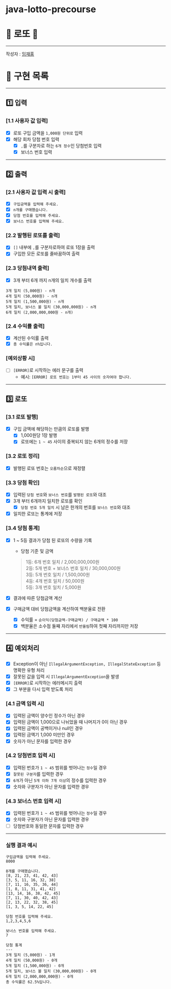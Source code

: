 # java-lotto-precourse
# 🎲 로또 🎰

---
작성자 : [임재홍](https://github.com/ahpicl64)
# 🔧 구현 목록

---
## 1️⃣ 입력
### [1.1 사용자 값 입력]
- [x] 로또 구입 금액을 `1,000원 단위로` 입력
- [x] 해당 회차 당첨 번호 입력
  - [x] `,`를 구분자로 하는 `6개 정수`인 당첨번호 입력
  - [x] 보너스 번호 입력

---
## 2️⃣ 출력
### [2.1 사용자 값 입력 시 출력]
- [x] `구입금액을 입력해 주세요.`
- [x] `n개를 구매했습니다.`
- [x] `당첨 번호를 입력해 주세요.`
- [x] `보너스 번호를 입력해 주세요.`

### [2.2 발행된 로또를 출력]
- [x] `[]` 내부에 `,`를 구분자로하여 로또 1장을 출력
- [x] 구입한 모든 로또를 줄바꿈하여 출력

### [2.3 당첨내역 출력]
- [x] 3개 부터 6개 까지 n개의 일치 개수를 출력
```
3개 일치 (5,000원) - n개
4개 일치 (50,000원) - n개
5개 일치 (1,500,000원) - n개
5개 일치, 보너스 볼 일치 (30,000,000원) - n개
6개 일치 (2,000,000,000원 - n개)
```

### [2.4 수익률 출력]
- [x] 계산된 수익률 출력
- [x] `총 수익률은 n%입니다.`

### [예외상황 시]
- [ ] `[ERROR]`로 시작하는 에러 문구를 출력
  - 예시: `[ERROR] 로또 번호는 1부터 45 사이의 숫자여야 합니다.`

---
## 3️⃣ 로또
### [3.1 로또 발행]
- [x] 구입 금액에 해당하는 만큼의 로또를 발행
  - [x] 1,000원당 1장 발행
  - [x] 로또에는 `1 ~ 45` 사이의 중복되지 않는 6개의 정수를 저장

### [3.2 로또 정리]
- [x] 발행된 로또 번호는 `오름차순`으로 재정렬

### [3.3 당첨 확인]
- [x] 입력된 `당첨 번호`와 `보너스 번호`를 `발행된 로또`와 대조
- [x] 3개 부터 6개까지 일치한 로또를 확인
  - [x] `당첨 번호 5개 일치` 시 남은 한개의 번호를 `보너스 번호`와 대조
- [x] 일치한 로또는 통계에 저장

### [3.4 당첨 통계]
- [x] 1 ~ 5등 결과가 당첨 된 로또의 수량을 기록
  - 당첨 기준 및 금액
  > 1등: 6개 번호 일치 / 2,000,000,000원   
    2등: 5개 번호 + 보너스 번호 일치 / 30,000,000원   
    3등: 5개 번호 일치 / 1,500,000원   
    4등: 4개 번호 일치 / 50,000원   
    5등: 3개 번호 일치 / 5,000원

- [x] 결과에 따른 당첨금액 계산
- [x] 구매금액 대비 당첨금액을 계산하여 백분율로 전환
  - [x] 수익률 = `순이익(당첨금액-구매금액) / 구매금액 * 100`
  - [x] 백분율은 소수점 둘째 자리에서 `반올림`하여 첫째 자리까지만 저장

---
## 4️⃣ 예외처리
- [x] Exception이 아닌 `IllegalArgumentException, IllegalStateException` 등 명확한 유형 처리
- [x] 잘못된 값을 입력 시 `IllegalArgumentException`을 발생
- [x] `[ERROR]`로 시작하는 에러메시지 출력
- [x] 그 부분을 다시 입력 받도록 처리

### [4.1 금액 입력 시]
- [x] 입력된 금액이 양수인 정수가 아닌 경우
- [x] 입력된 금액이 1,000으로 나뉘었을 때 나머지가 0이 아닌 경우
- [x] 입력된 금액이 공백이거나 null인 경우
- [x] 입력된 금액기 1,000 미만인 경우
- [x] 숫자가 아닌 문자를 입력한 경우

### [4.2 당첨번호 입력 시]
- [x] 입력된 번호가 `1 ~ 45` 범위를 벗어나는 `정수`일 경우
- [x] `잘못된 구분자`를 입력한 경우
- [x] `6개`가 아닌 `5개 이하 7개 이상`의 정수를 입력한 경우
- [x] 숫자와 구분자가 아닌 문자를 입력한 경우

### [4.3 보너스 번호 입력 시]
- [x] 입력된 번호가 `1 ~ 45` 범위를 벗어나는 `정수`일 경우
- [x] 숫자와 구분자가 아닌 문자를 입력한 경우
- [ ] 당첨번호와 동일한 문자를 입력한 경우

---
### 실행 결과 예시
```
구입금액을 입력해 주세요.
8000

8개를 구매했습니다.
[8, 21, 23, 41, 42, 43] 
[3, 5, 11, 16, 32, 38] 
[7, 11, 16, 35, 36, 44] 
[1, 8, 11, 31, 41, 42] 
[13, 14, 16, 38, 42, 45] 
[7, 11, 30, 40, 42, 43] 
[2, 13, 22, 32, 38, 45] 
[1, 3, 5, 14, 22, 45]

당첨 번호를 입력해 주세요.
1,2,3,4,5,6

보너스 번호를 입력해 주세요.
7

당첨 통계
---
3개 일치 (5,000원) - 1개
4개 일치 (50,000원) - 0개
5개 일치 (1,500,000원) - 0개
5개 일치, 보너스 볼 일치 (30,000,000원) - 0개
6개 일치 (2,000,000,000원) - 0개
총 수익률은 62.5%입니다.
```